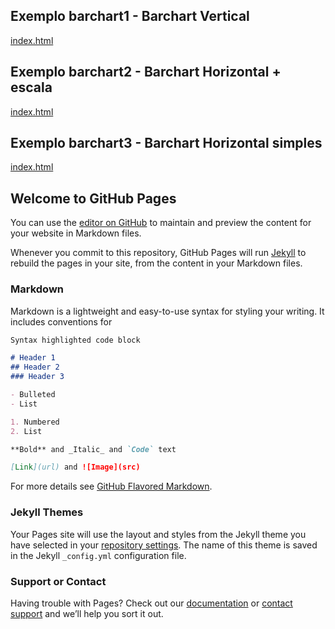 ## Exemplo barchart1 - Barchart Vertical

[index.html](barchart1/index.html)<br>

## Exemplo barchart2 - Barchart Horizontal + escala

[index.html](barchart2/index.html)<br>

## Exemplo barchart3 - Barchart Horizontal simples

[index.html](barchart3/index.html)<br>

## Welcome to GitHub Pages

You can use the [editor on GitHub](https://github.com/scientific-visualization/tutorial-d3/edit/master/README.md) to maintain and preview the content for your website in Markdown files.

Whenever you commit to this repository, GitHub Pages will run [Jekyll](https://jekyllrb.com/) to rebuild the pages in your site, from the content in your Markdown files.

### Markdown

Markdown is a lightweight and easy-to-use syntax for styling your writing. It includes conventions for

```markdown
Syntax highlighted code block

# Header 1
## Header 2
### Header 3

- Bulleted
- List

1. Numbered
2. List

**Bold** and _Italic_ and `Code` text

[Link](url) and ![Image](src)
```

For more details see [GitHub Flavored Markdown](https://guides.github.com/features/mastering-markdown/).

### Jekyll Themes

Your Pages site will use the layout and styles from the Jekyll theme you have selected in your [repository settings](https://github.com/scientific-visualization/tutorial-d3/settings). The name of this theme is saved in the Jekyll `_config.yml` configuration file.

### Support or Contact

Having trouble with Pages? Check out our [documentation](https://help.github.com/categories/github-pages-basics/) or [contact support](https://github.com/contact) and we’ll help you sort it out.
